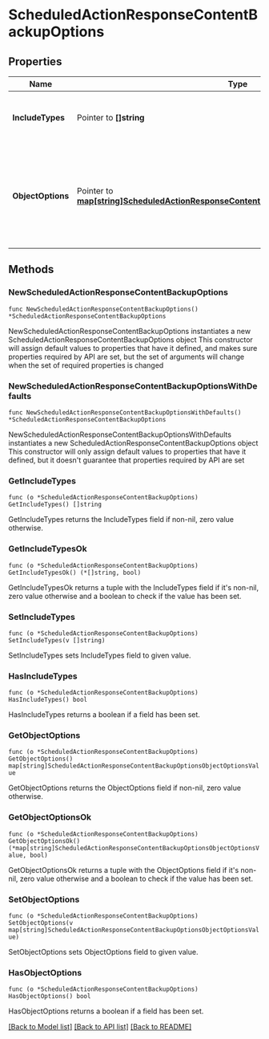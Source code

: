 # ScheduledActionResponseContentBackupOptions

## Properties

Name | Type | Description | Notes
------------ | ------------- | ------------- | -------------
**IncludeTypes** | Pointer to **[]string** | Object types that are to be included in the backup. | [optional] 
**ObjectOptions** | Pointer to [**map[string]ScheduledActionResponseContentBackupOptionsObjectOptionsValue**](ScheduledActionResponseContentBackupOptionsObjectOptionsValue.md) | Map of objectType string to the options to be passed to the target service for that objectType. | [optional] 

## Methods

### NewScheduledActionResponseContentBackupOptions

`func NewScheduledActionResponseContentBackupOptions() *ScheduledActionResponseContentBackupOptions`

NewScheduledActionResponseContentBackupOptions instantiates a new ScheduledActionResponseContentBackupOptions object
This constructor will assign default values to properties that have it defined,
and makes sure properties required by API are set, but the set of arguments
will change when the set of required properties is changed

### NewScheduledActionResponseContentBackupOptionsWithDefaults

`func NewScheduledActionResponseContentBackupOptionsWithDefaults() *ScheduledActionResponseContentBackupOptions`

NewScheduledActionResponseContentBackupOptionsWithDefaults instantiates a new ScheduledActionResponseContentBackupOptions object
This constructor will only assign default values to properties that have it defined,
but it doesn't guarantee that properties required by API are set

### GetIncludeTypes

`func (o *ScheduledActionResponseContentBackupOptions) GetIncludeTypes() []string`

GetIncludeTypes returns the IncludeTypes field if non-nil, zero value otherwise.

### GetIncludeTypesOk

`func (o *ScheduledActionResponseContentBackupOptions) GetIncludeTypesOk() (*[]string, bool)`

GetIncludeTypesOk returns a tuple with the IncludeTypes field if it's non-nil, zero value otherwise
and a boolean to check if the value has been set.

### SetIncludeTypes

`func (o *ScheduledActionResponseContentBackupOptions) SetIncludeTypes(v []string)`

SetIncludeTypes sets IncludeTypes field to given value.

### HasIncludeTypes

`func (o *ScheduledActionResponseContentBackupOptions) HasIncludeTypes() bool`

HasIncludeTypes returns a boolean if a field has been set.

### GetObjectOptions

`func (o *ScheduledActionResponseContentBackupOptions) GetObjectOptions() map[string]ScheduledActionResponseContentBackupOptionsObjectOptionsValue`

GetObjectOptions returns the ObjectOptions field if non-nil, zero value otherwise.

### GetObjectOptionsOk

`func (o *ScheduledActionResponseContentBackupOptions) GetObjectOptionsOk() (*map[string]ScheduledActionResponseContentBackupOptionsObjectOptionsValue, bool)`

GetObjectOptionsOk returns a tuple with the ObjectOptions field if it's non-nil, zero value otherwise
and a boolean to check if the value has been set.

### SetObjectOptions

`func (o *ScheduledActionResponseContentBackupOptions) SetObjectOptions(v map[string]ScheduledActionResponseContentBackupOptionsObjectOptionsValue)`

SetObjectOptions sets ObjectOptions field to given value.

### HasObjectOptions

`func (o *ScheduledActionResponseContentBackupOptions) HasObjectOptions() bool`

HasObjectOptions returns a boolean if a field has been set.


[[Back to Model list]](../README.md#documentation-for-models) [[Back to API list]](../README.md#documentation-for-api-endpoints) [[Back to README]](../README.md)



